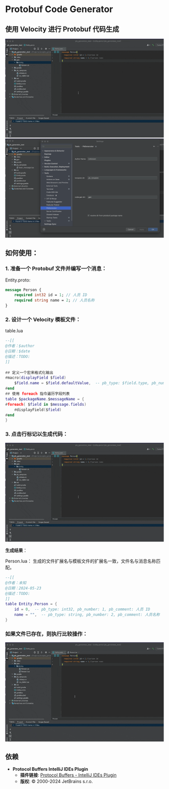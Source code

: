 # Protobuf Code Generator
## 使用 Velocity 进行 Protobuf 代码生成

![](res/generate.gif)
![setting panel](res/setting.png)

## 如何使用：
### 1. 准备一个 Protobuf 文件并编写一个消息：
Entity.proto:
```protobuf
message Person {
    required int32 id = 1; // 人员 ID
    required string name = 2; // 人员名称
}
```

### 2. 设计一个 Velocity 模板文件：
table.lua

```lua
--[[
@作者：$author
@日期：$date
@描述：TODO:
]]

## 定义一个宏来格式化输出
#macro(displayField $field)
    $field.name = $field.defaultValue,  -- pb_type: $field.type, pb_number: $field.number, pb_comment: $field.comment
#end
## 使用 foreach 指令遍历字段列表
table $packageName.$messageName = {
#foreach( $field in $message.fields)
    #displayField($field)
#end
}
```

### 3. 点击行标记以生成代码：
![generate](res/generate.gif)

**生成结果**：

Person.lua：
生成的文件扩展名与模板文件的扩展名一致，文件名与消息名称匹配。

```lua
--[[
@作者：未知
@日期：2024-05-23
@描述：TODO:
]]
table Entity.Person = {
    id = 0,  -- pb_type: int32, pb_number: 1, pb_comment: 人员 ID
    name = "",  -- pb_type: string, pb_number: 2, pb_comment: 人员名称
}
```
### 如果文件已存在，则执行比较操作：
![compare](res/compare.gif)

## 依赖
- **Protocol Buffers IntelliJ IDEs Plugin**
    - **插件链接**: [Protocol Buffers - IntelliJ IDEs Plugin](https://plugins.jetbrains.com/plugin/14004-protocol-buffers)
    - **版权**: © 2000-2024 JetBrains s.r.o.